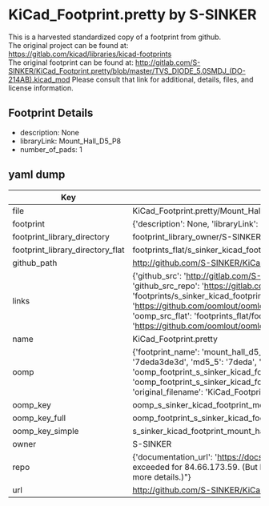 # KiCad_Footprint.pretty by S-SINKER  
This is a harvested standardized copy of a footprint from github.  
The original project can be found at:  
https://gitlab.com/kicad/libraries/kicad-footprints  
The original footprint can be found at:
http://gitlab.com/S-SINKER/KiCad_Footprint.pretty/blob/master/TVS_DIODE_5.0SMDJ_(DO-214AB).kicad_mod
Please consult that link for additional, details, files, and license information.  
## Footprint Details
* description: None  
* libraryLink: Mount_Hall_D5_P8  
* number_of_pads: 1  
## yaml dump  
| Key | Value |  
| --- | --- |  
| file | KiCad_Footprint.pretty/Mount_Hall_D5_P8.kicad_mod |  
| footprint | {'description': None, 'libraryLink': 'Mount_Hall_D5_P8', 'number_of_pads': 1} |  
| footprint_library_directory | footprint_library_owner/S-SINKER_KiCad_Footprint.pretty |  
| footprint_library_directory_flat | footprints_flat/s_sinker_kicad_footprint_mount_hall_d5_p8/working |  
| github_path | http://github.com/S-SINKER/KiCad_Footprint.pretty/blob/master/Mount_Hall_D5_P8.kicad_mod |  
| links | {'github_src': 'http://gitlab.com/S-SINKER/KiCad_Footprint.pretty/blob/master/TVS_DIODE_5.0SMDJ_(DO-214AB).kicad_mod', 'github_src_repo': 'https://gitlab.com/kicad/libraries/kicad-footprints', 'oomp_bot': 'footprints/s_sinker_kicad_footprint_mount_hall_d5_p8/working', 'oomp_bot_github': 'https://github.com/oomlout/oomlout_oomp_footprint_bot/tree/main/footprints/s_sinker_kicad_footprint_mount_hall_d5_p8/working', 'oomp_src_flat': 'footprints_flat/footprints_flat/s_sinker_kicad_footprint_mount_hall_d5_p8/working', 'oomp_src_flat_github': 'https://github.com/oomlout/oomlout_oomp_footprint_src/tree/main/footprints_flat/s_sinker_kicad_footprint_mount_hall_d5_p8/working'} |  
| name | KiCad_Footprint.pretty |  
| oomp | {'footprint_name': 'mount_hall_d5_p8', 'library_name': 'kicad_footprint', 'md5': '7deda3de3d26920b56576fad7dda3ca2', 'md5_10': '7deda3de3d', 'md5_5': '7deda', 'md5_6': '7deda3', 'oomp_key': 'oomp_s_sinker_kicad_footprint_mount_hall_d5_p8', 'oomp_key_extra': 'oomp_footprint_s_sinker_kicad_footprint_mount_hall_d5_p8', 'oomp_key_full': 'oomp_footprint_s_sinker_kicad_footprint_mount_hall_d5_p8_7deda3', 'oomp_key_simple': 's_sinker_kicad_footprint_mount_hall_d5_p8', 'original_filename': 'KiCad_Footprint.pretty/Mount_Hall_D5_P8.kicad_mod', 'owner_name': 's_sinker'} |  
| oomp_key | oomp_s_sinker_kicad_footprint_mount_hall_d5_p8 |  
| oomp_key_full | oomp_footprint_s_sinker_kicad_footprint_mount_hall_d5_p8 |  
| oomp_key_simple | s_sinker_kicad_footprint_mount_hall_d5_p8 |  
| owner | S-SINKER |  
| repo | {'documentation_url': 'https://docs.github.com/rest/overview/resources-in-the-rest-api#rate-limiting', 'message': "API rate limit exceeded for 84.66.173.59. (But here's the good news: Authenticated requests get a higher rate limit. Check out the documentation for more details.)"} |  
| url | http://github.com/S-SINKER/KiCad_Footprint.pretty |  

